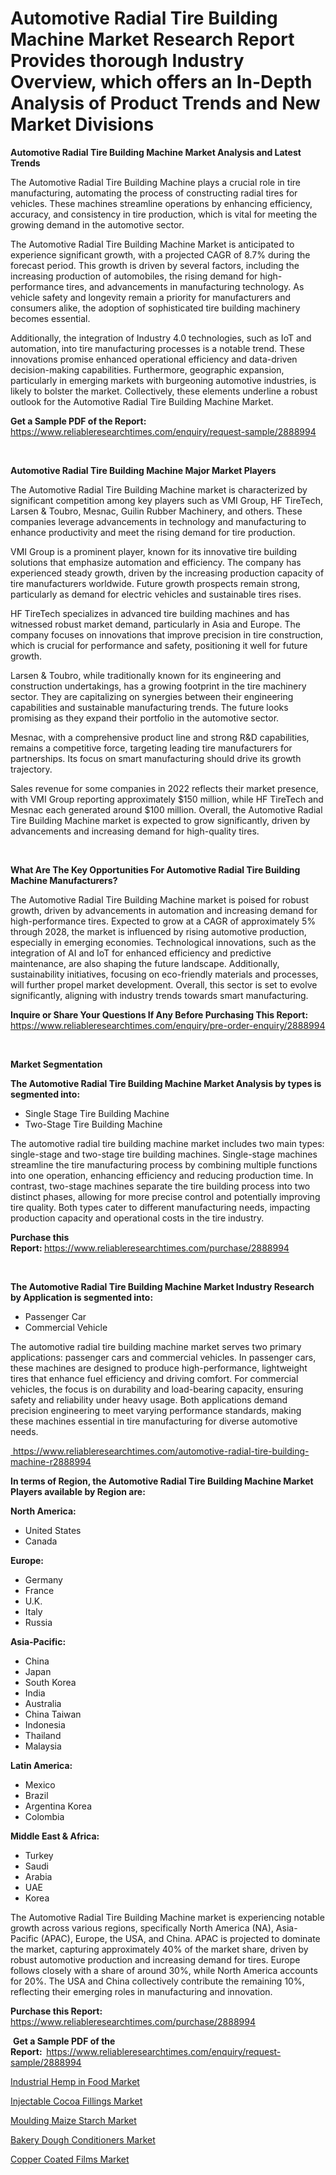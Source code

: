 <p><h1>Automotive Radial Tire Building Machine Market Research Report Provides thorough Industry Overview, which offers an In-Depth Analysis of Product Trends and New Market Divisions</h1></p><p><strong>Automotive Radial Tire Building Machine Market Analysis and Latest Trends</strong></p>
<p><p>The Automotive Radial Tire Building Machine plays a crucial role in tire manufacturing, automating the process of constructing radial tires for vehicles. These machines streamline operations by enhancing efficiency, accuracy, and consistency in tire production, which is vital for meeting the growing demand in the automotive sector.</p><p>The Automotive Radial Tire Building Machine Market is anticipated to experience significant growth, with a projected CAGR of 8.7% during the forecast period. This growth is driven by several factors, including the increasing production of automobiles, the rising demand for high-performance tires, and advancements in manufacturing technology. As vehicle safety and longevity remain a priority for manufacturers and consumers alike, the adoption of sophisticated tire building machinery becomes essential.</p><p>Additionally, the integration of Industry 4.0 technologies, such as IoT and automation, into tire manufacturing processes is a notable trend. These innovations promise enhanced operational efficiency and data-driven decision-making capabilities. Furthermore, geographic expansion, particularly in emerging markets with burgeoning automotive industries, is likely to bolster the market. Collectively, these elements underline a robust outlook for the Automotive Radial Tire Building Machine Market.</p></p>
<p><strong>Get a Sample PDF of the Report:&nbsp;</strong> <a href="https://www.reliableresearchtimes.com/enquiry/request-sample/2888994?utm_campaign=3346&utm_medium=2&utm_source=Github&utm_content=ia&utm_term=14032025&utm_id=automotive-radial-tire-building-machine">https://www.reliableresearchtimes.com/enquiry/request-sample/2888994</a></p>
<p>&nbsp;</p>
<p><strong>Automotive Radial Tire Building Machine Major Market Players</strong></p>
<p><p>The Automotive Radial Tire Building Machine market is characterized by significant competition among key players such as VMI Group, HF TireTech, Larsen & Toubro, Mesnac, Guilin Rubber Machinery, and others. These companies leverage advancements in technology and manufacturing to enhance productivity and meet the rising demand for tire production.</p><p>VMI Group is a prominent player, known for its innovative tire building solutions that emphasize automation and efficiency. The company has experienced steady growth, driven by the increasing production capacity of tire manufacturers worldwide. Future growth prospects remain strong, particularly as demand for electric vehicles and sustainable tires rises.</p><p>HF TireTech specializes in advanced tire building machines and has witnessed robust market demand, particularly in Asia and Europe. The company focuses on innovations that improve precision in tire construction, which is crucial for performance and safety, positioning it well for future growth.</p><p>Larsen & Toubro, while traditionally known for its engineering and construction undertakings, has a growing footprint in the tire machinery sector. They are capitalizing on synergies between their engineering capabilities and sustainable manufacturing trends. The future looks promising as they expand their portfolio in the automotive sector.</p><p>Mesnac, with a comprehensive product line and strong R&D capabilities, remains a competitive force, targeting leading tire manufacturers for partnerships. Its focus on smart manufacturing should drive its growth trajectory.</p><p>Sales revenue for some companies in 2022 reflects their market presence, with VMI Group reporting approximately $150 million, while HF TireTech and Mesnac each generated around $100 million. Overall, the Automotive Radial Tire Building Machine market is expected to grow significantly, driven by advancements and increasing demand for high-quality tires.</p></p>
<p>&nbsp;</p>
<p><strong>What Are The Key Opportunities For Automotive Radial Tire Building Machine Manufacturers?</strong></p>
<p><p>The Automotive Radial Tire Building Machine market is poised for robust growth, driven by advancements in automation and increasing demand for high-performance tires. Expected to grow at a CAGR of approximately 5% through 2028, the market is influenced by rising automotive production, especially in emerging economies. Technological innovations, such as the integration of AI and IoT for enhanced efficiency and predictive maintenance, are also shaping the future landscape. Additionally, sustainability initiatives, focusing on eco-friendly materials and processes, will further propel market development. Overall, this sector is set to evolve significantly, aligning with industry trends towards smart manufacturing.</p></p>
<p><strong>Inquire or Share Your Questions If Any Before Purchasing This Report:</strong> <a href="https://www.reliableresearchtimes.com/enquiry/pre-order-enquiry/2888994?utm_campaign=3346&utm_medium=2&utm_source=Github&utm_content=ia&utm_term=14032025&utm_id=automotive-radial-tire-building-machine">https://www.reliableresearchtimes.com/enquiry/pre-order-enquiry/2888994</a></p>
<p>&nbsp;</p>
<p><strong>Market Segmentation</strong></p>
<p><strong>The Automotive Radial Tire Building Machine Market Analysis by types is segmented into:</strong></p>
<p><ul><li>Single Stage Tire Building Machine</li><li>Two-Stage Tire Building Machine</li></ul></p>
<p><p>The automotive radial tire building machine market includes two main types: single-stage and two-stage tire building machines. Single-stage machines streamline the tire manufacturing process by combining multiple functions into one operation, enhancing efficiency and reducing production time. In contrast, two-stage machines separate the tire building process into two distinct phases, allowing for more precise control and potentially improving tire quality. Both types cater to different manufacturing needs, impacting production capacity and operational costs in the tire industry.</p></p>
<p><strong>Purchase this Report:&nbsp;</strong><a href="https://www.reliableresearchtimes.com/purchase/2888994?utm_campaign=3346&utm_medium=2&utm_source=Github&utm_content=ia&utm_term=14032025&utm_id=automotive-radial-tire-building-machine">https://www.reliableresearchtimes.com/purchase/2888994</a></p>
<p>&nbsp;</p>
<p><strong>The Automotive Radial Tire Building Machine Market Industry Research by Application is segmented into:</strong></p>
<p><ul><li>Passenger Car</li><li>Commercial Vehicle</li></ul></p>
<p><p>The automotive radial tire building machine market serves two primary applications: passenger cars and commercial vehicles. In passenger cars, these machines are designed to produce high-performance, lightweight tires that enhance fuel efficiency and driving comfort. For commercial vehicles, the focus is on durability and load-bearing capacity, ensuring safety and reliability under heavy usage. Both applications demand precision engineering to meet varying performance standards, making these machines essential in tire manufacturing for diverse automotive needs.</p></p>
<p><a href="https://www.reliableresearchtimes.com/automotive-radial-tire-building-machine-r2888994?utm_campaign=3346&utm_medium=2&utm_source=Github&utm_content=ia&utm_term=14032025&utm_id=automotive-radial-tire-building-machine">&nbsp;https://www.reliableresearchtimes.com/automotive-radial-tire-building-machine-r2888994</a></p>
<p><strong>In terms of Region, the Automotive Radial Tire Building Machine Market Players available by Region are:</strong></p>
<p>
    <p> <strong> North America: </strong>
        <ul>
            <li>United States</li>
            <li>Canada</li>
        </ul>
        </p> 
    <p> <strong> Europe: </strong>
        <ul>
            <li>Germany</li>
            <li>France</li>
            <li>U.K.</li>
            <li>Italy</li>
            <li>Russia</li>
        </ul>
        </p> 
    <p> <strong> Asia-Pacific: </strong>
        <ul>
            <li>China</li>
            <li>Japan</li>
            <li>South Korea</li>
            <li>India</li>
            <li>Australia</li>
            <li>China Taiwan</li>
            <li>Indonesia</li>
            <li>Thailand</li>
            <li>Malaysia</li>
        </ul>
        </p> 
    <p> <strong> Latin America: </strong>
        <ul>
            <li>Mexico</li>
            <li>Brazil</li>
            <li>Argentina Korea</li>
            <li>Colombia</li>
        </ul>
        </p> 
    <p> <strong> Middle East & Africa: </strong>
        <ul>
            <li>Turkey</li>
            <li>Saudi</li>
            <li>Arabia</li>
            <li>UAE</li>
            <li>Korea</li>
        </ul>
    </p>
    </p>
<p><p>The Automotive Radial Tire Building Machine market is experiencing notable growth across various regions, specifically North America (NA), Asia-Pacific (APAC), Europe, the USA, and China. APAC is projected to dominate the market, capturing approximately 40% of the market share, driven by robust automotive production and increasing demand for tires. Europe follows closely with a share of around 30%, while North America accounts for 20%. The USA and China collectively contribute the remaining 10%, reflecting their emerging roles in manufacturing and innovation.</p></p>
<p><strong>Purchase this Report: </strong><a href="https://www.reliableresearchtimes.com/purchase/2888994?utm_campaign=3346&utm_medium=2&utm_source=Github&utm_content=ia&utm_term=14032025&utm_id=automotive-radial-tire-building-machine">https://www.reliableresearchtimes.com/purchase/2888994</a></p>
<p>&nbsp;<strong>Get a Sample PDF of the Report:&nbsp;&nbsp;</strong><a href="https://www.reliableresearchtimes.com/enquiry/request-sample/2888994?utm_campaign=3346&utm_medium=2&utm_source=Github&utm_content=ia&utm_term=14032025&utm_id=automotive-radial-tire-building-machine">https://www.reliableresearchtimes.com/enquiry/request-sample/2888994</a></p>
<p><strong></strong></p>
<p><p><a href="https://www.linkedin.com/pulse/industrial-hemp-food-market-maturity-analysis-regional-xevbc?utm_campaign=3346&utm_medium=2&utm_source=Github&utm_content=ia&utm_term=14032025&utm_id=automotive-radial-tire-building-machine">Industrial Hemp in Food Market</a></p><p><a href="https://www.linkedin.com/pulse/injectable-cocoa-fillings-market-forecast-key-players-wfuec?utm_campaign=3346&utm_medium=2&utm_source=Github&utm_content=ia&utm_term=14032025&utm_id=automotive-radial-tire-building-machine">Injectable Cocoa Fillings Market</a></p><p><a href="https://www.linkedin.com/pulse/pioneering-growth-analyzing-global-moulding-maize-starch-pot8c?utm_campaign=3346&utm_medium=2&utm_source=Github&utm_content=ia&utm_term=14032025&utm_id=automotive-radial-tire-building-machine">Moulding Maize Starch Market</a></p><p><a href="https://www.linkedin.com/pulse/bakery-dough-conditioners-market-size-set-accelerate-impressive-nambc?utm_campaign=3346&utm_medium=2&utm_source=Github&utm_content=ia&utm_term=14032025&utm_id=automotive-radial-tire-building-machine">Bakery Dough Conditioners Market</a></p><p><a href="https://www.linkedin.com/pulse/analyzing-copper-coated-films-market-revenue-worth-cagr-43-cppdf?utm_campaign=3346&utm_medium=2&utm_source=Github&utm_content=ia&utm_term=14032025&utm_id=automotive-radial-tire-building-machine">Copper Coated Films Market</a></p></p>